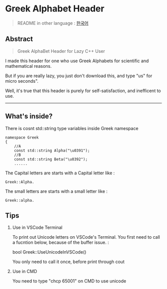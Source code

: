 # Greek Alphabet Header

> README in other language  :  [한국어](README.md)

## Abstract

> Greek AlphaBet Header for Lazy C++ User

I made this header for one who use Greek Alphabets for scientific and mathematical reasons.

But if you are really lazy, you just don't download this, and type "us" for micro seconds".

Well, it's true that this header is purely for self-satisfaction, and inefficent to use.

***

## What's inside?

There is cosnt std::string type variables inside Greek namespace

    namespace Greek
    {
        //A 
        const std::string Alpha("\u0391"); 
        //B 
        const std::string Beta("\u0392"); 
        ......

The Capital letters are starts with a Capital letter like :

    Greek::Alpha.

The small letters are starts with a small letter like : 

    Greek::alpha.


## Tips

1. Use in VSCode Terminal
   
   To print out Unicode letters on VSCode's Terminal. You first need to call a fucntion below, because of the buffer issue.  :

    bool Greek::UseUnicodeInVSCode()

    You only need to call it once, before print through cout

2. Use in CMD
    
    You need to type "chcp 65001" on CMD to use unicode


